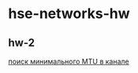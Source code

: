 # hse-networks-hw

## hw-2

[поиск минимального MTU в канале](https://github.com/evlampiy-lavrentiev/hse-networks-hw/blob/master/lab2)
